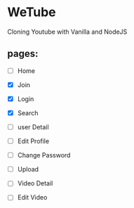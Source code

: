# WeTube

Cloning Youtube with Vanilla and NodeJS

## pages:

- [ ] Home
- [x] Join
- [x] Login
- [x] Search
- [ ] user Detail
- [ ] Edit Profile
- [ ] Change Password
- [ ] Upload
- [ ] Video Detail
- [ ] Edit Video

